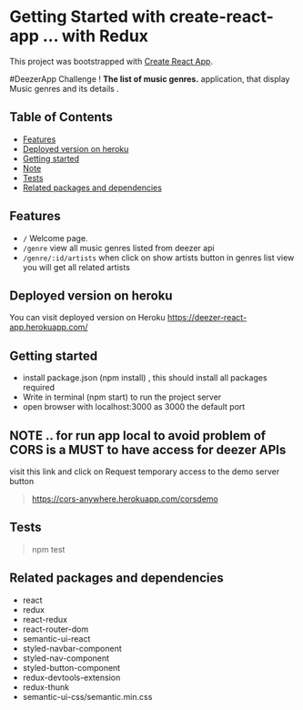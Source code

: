 # Getting Started with create-react-app ... with Redux

This project was bootstrapped with [Create React App](https://github.com/facebook/create-react-app).

#DeezerApp Challenge !
 **The list of music genres.** application, that display Music genres and its details .

## Table of Contents

- [Features](#features)
- [Deployed version on heroku](#deployed-version-on-heroku)
- [Getting started](#getting-started)
- [Note](#note)
- [Tests](#tests)
- [Related packages and dependencies](#related-packages-and-dependencies)

## Features

- `/` Welcome page.
- `/genre` view all music genres listed from deezer api
- `/genre/:id/artists` when click on show artists button in genres list view you will get all related artists

## Deployed version on heroku

You can visit deployed version on Heroku
https://deezer-react-app.herokuapp.com/

## Getting started

- install package.json (npm install) , this should install all packages required
- Write in terminal (npm start) to run the project server 
- open browser with localhost:3000 as 3000 the default port

## NOTE .. for run app local to avoid problem of CORS is a MUST to have access for deezer APIs

visit this link and click on Request temporary access to the demo server button

> https://cors-anywhere.herokuapp.com/corsdemo

## Tests

> npm test

## Related packages and dependencies

- react
- redux
- react-redux
- react-router-dom
- semantic-ui-react
- styled-navbar-component
- styled-nav-component
- styled-button-component
- redux-devtools-extension
- redux-thunk
- semantic-ui-css/semantic.min.css
